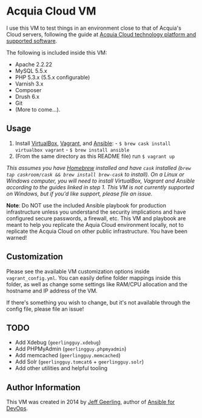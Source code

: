 # Acquia Cloud VM

I use this VM to test things in an environment close to that of Acquia's Cloud servers, following the guide at [Acquia Cloud technology platform and supported software](https://docs.acquia.com/cloud/arch/tech-platform).

The following is included inside this VM:

  - Apache 2.2.22
  - MySQL 5.5.x
  - PHP 5.3.x (5.5.x configurable)
  - Varnish 3.x
  - Composer
  - Drush 6.x
  - Git
  - (More to come...).

## Usage

  1. Install [VirtualBox](https://www.virtualbox.org/wiki/Downloads), [Vagrant](https://www.vagrantup.com/downloads.html), and [Ansible](http://docs.ansible.com/intro_installation.html):
    - `$ brew cask install virtualbox vagrant`
    - `$ brew install ansible`
  2. (From the same directory as this README file) run `$ vagrant up`

*This assumes you have [Homebrew](http://brew.sh/) installed and have `cask` installed (`brew tap caskroom/cask && brew install brew-cask` to install). On a Linux or Windows computer, you will need to install VirtualBox, Vagrant and Ansible according to the guides linked in step 1. This VM is not currently supported on Windows, but if you'd like support, please file an issue.*

**Note**: Do NOT use the included Ansible playbook for production infrastructure unless you understand the security implications and have configured secure passwords, a firewall, etc. This VM and playbook are meant to help you replicate the Aquia Cloud environment locally, not to replicate the Acquia Cloud on other public infrastructure. You have been warned!

## Customization

Please see the available VM customization options inside `vagrant_config.yml`. You can easily define folder mappings inside this folder, as well as change some settings like RAM/CPU allocation and the hostname and IP address of the VM.

If there's something you wish to change, but it's not available through the config file, please file an issue!

## TODO

  - Add Xdebug (`geerlingguy.xdebug`)
  - Add PHPMyAdmin (`geerlingguy.phpmyadmin`)
  - Add memcached (`geerlingguy.memcached`)
  - Add Solr (`geerlingguy.tomcat6` + `geerlingguy.solr`)
  - Add other utilities and helpful tooling

## Author Information

This VM was created in 2014 by [Jeff Geerling](http://jeffgeerling.com/), author of [Ansible for DevOps](http://ansiblefordevops.com/).
